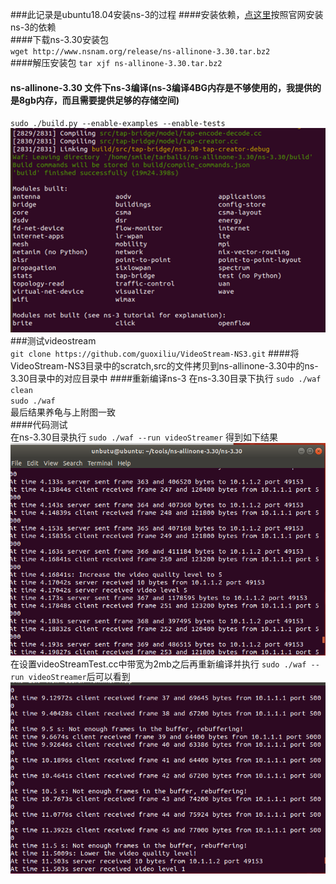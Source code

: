###此记录是ubuntu18.04安装ns-3的过程
####安装依赖，[点这里](https://www.nsnam.org/docs/release/3.30/tutorial/singlehtml/index.html#getting-started)按照官网安装ns-3的依赖  
####下载ns-3.30安装包  
`wget http://www.nsnam.org/release/ns-allinone-3.30.tar.bz2`  
####解压安装包
`tar xjf ns-allinone-3.30.tar.bz2`  
#### ns-allinone-3.30 文件下ns-3编译(ns-3编译4BG内存是不够使用的，我提供的是8gb内存，而且需要提供足够的存储空间)
`sudo ./build.py --enable-examples --enable-tests`  
![编译结果](image/1.png)  
###测试videostream  
`git clone https://github.com/guoxiliu/VideoStream-NS3.git`
####将VideoStream-NS3目录中的scratch,src的文件拷贝到ns-allinone-3.30中的ns-3.30目录中的对应目录中
####重新编译ns-3
在ns-3.30目录下执行
`sudo ./waf clean`  
`sudo ./waf`  
最后结果养龟与上附图一致  
####代码测试  
在ns-3.30目录执行
`sudo ./waf --run videoStreamer`
得到如下结果  
![编译结果](image/ns-3_100m_video.png) 
在设置videoStreamTest.cc中带宽为2mb之后再重新编译并执行
`sudo ./waf --run videoStreamer`后可以看到
![编译结果](image/ns-3_2m_video1.png) 
